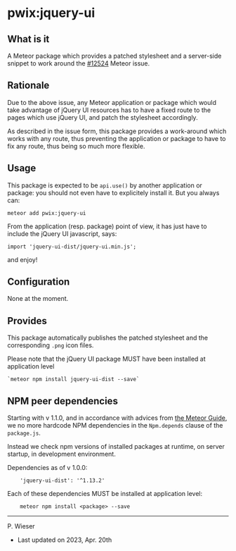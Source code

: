 # pwix:jquery-ui

## What is it

A Meteor package which provides a patched stylesheet and a server-side snippet to work around the [#12524](https://github.com/meteor/meteor/issues/12524) Meteor issue.

## Rationale

Due to the above issue, any Meteor application or package which would take advantage of jQuery UI resources has to have a fixed route to the pages which use jQuery UI, and patch the stylesheet accordingly.

As described in the issue form, this package provides a work-around which works with any route, thus preventing the application or package to have to fix any route, thus being so much more flexible.

## Usage

This package is expected to be `api.use()` by another application or package: you should not even have to explicitely install it. But you always can:

```
meteor add pwix:jquery-ui
```

From the application (resp. package) point of view, it has just have to include the jQuery UI javascript, says:

```
import 'jquery-ui-dist/jquery-ui.min.js';
```
and enjoy!

## Configuration

None at the moment.

## Provides

This package automatically publishes the patched stylesheet and the corresponding `.png` icon files.

Please note that the jQuery UI package MUST have been installed at application level

    `meteor npm install jquery-ui-dist --save`

## NPM peer dependencies

Starting with v 1.1.0, and in accordance with advices from [the Meteor Guide](https://guide.meteor.com/writing-atmosphere-packages.html#npm-dependencies), we no more hardcode NPM dependencies in the `Npm.depends` clause of the `package.js`. 

Instead we check npm versions of installed packages at runtime, on server startup, in development environment.

Dependencies as of v 1.0.0:
```
    'jquery-ui-dist': '^1.13.2'
```
Each of these dependencies MUST be installed at application level:
```
    meteor npm install <package> --save
```
---
P. Wieser
- Last updated on 2023, Apr. 20th
